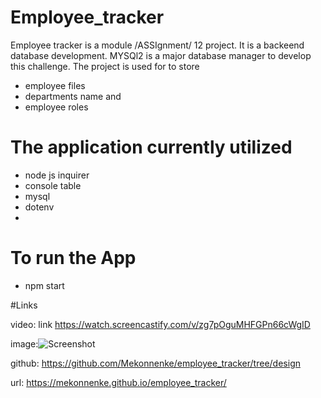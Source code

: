 # Employee_tracker
Employee tracker is a module /ASSIgnment/ 12 project. It is a backeend database development. MYSQl2 is a major database manager to develop this challenge.
The project is used for to store
- employee files
- departments name and
- employee roles


# The application currently utilized
- node js inquirer
 - console table
 - mysql
 - dotenv
 - 
# To run the App 
 - npm start 

#Links

video: link https://watch.screencastify.com/v/zg7pOguMHFGPn66cWgID

image:![Screenshot ](https://user-images.githubusercontent.com/90818220/149727357-086421a1-1676-4f2e-8939-2311e882efb3.jpg)

github: https://github.com/Mekonnenke/employee_tracker/tree/design

url: https://mekonnenke.github.io/employee_tracker/
